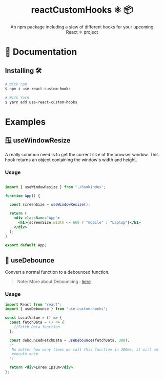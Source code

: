 <div align="center">
    <h1>reactCustomHooks ⚛️ 📦</h1>
    <p>An npm package including a slew of different hooks for your upcoming React ⚛️ project</p>
</div>

# 📗 Documentation

## Installing 🛠

```bash
# With npm
$ npm i use-react-custom-hooks

# With Yarn
$ yarn add use-react-custom-hooks
```

# Examples

## 🪟 useWindowResize
A really common need is to get the current size of the browser window. This hook returns an object containing the window's width and height.
### Usage

```jsx

import { useWindowResize } from "./hookindex";

function App() {

  const screenSize = useWindowResize();

  return (
    <div className="App">
      <h1>{screenSize.width <= 600 ? "mobile" : "Laptop"}</h1>
    </div>
  );
}

export default App;
```

## 🏀 useDebounce

Convert a normal function to a debounced function.

> Note: More about Debouncing : [here](https://www.geeksforgeeks.org/debouncing-in-javascript/)

### Usage

```jsx
import React from "react";
import { useDebounce } from "use-custom-hooks";

const LocalValue = () => {
  const fetchData = () => {
    //Fetch Data function
  };

  const debouncedFetchData = useDebounce(fetchData, 300);
  /*
   No matter how many times we call this function in 300ms, it will only
   execute once.
  */

  return <div>Lorem Ipsum</div>;
};
```
